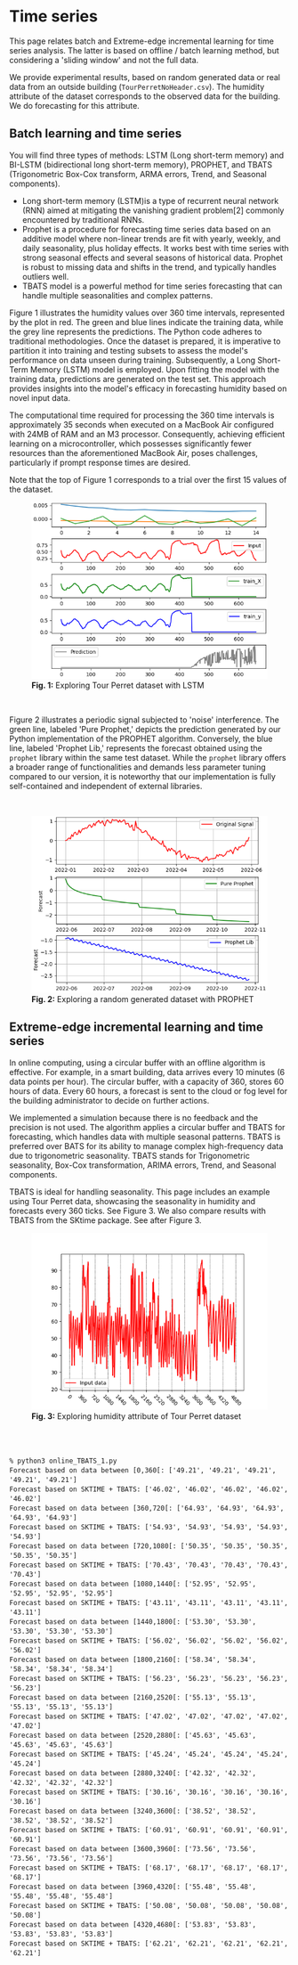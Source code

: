 # Time series

This page relates batch and Extreme-edge incremental learning for time series analysis. The latter is based on offline / batch learning method, but considering a 'sliding window' and not the full data.

We provide experimental results, based on random generated data or real data from an outside building (`TourPerretNoHeader.csv`). The humidity attribute of the dataset corresponds to the observed data for the building. We do forecasting for this attribute.

## Batch learning and time series

You will find three types of methods: LSTM (Long short-term memory) and BI-LSTM (bidirectional long short-term memory), PROPHET, and TBATS (Trigonometric Box-Cox transform, ARMA errors, Trend, and Seasonal components). 

- Long short-term memory (LSTM)is a type of recurrent neural network (RNN) aimed at mitigating the vanishing gradient problem[2] commonly encountered by traditional RNNs.
- Prophet is a procedure for forecasting time series data based on an additive model where non-linear trends are fit with yearly, weekly, and daily seasonality, plus holiday effects. It works best with time series with strong seasonal effects and several seasons of historical data. Prophet is robust to missing data and shifts in the trend, and typically handles outliers well.
- TBATS model is a powerful method for time series forecasting that can handle multiple seasonalities and complex patterns.

Figure 1 illustrates the humidity values over 360 time intervals, represented by the plot in red. The green and blue lines indicate the training data, while the grey line represents the predictions. The Python code adheres to traditional methodologies. Once the dataset is prepared, it is imperative to partition it into training and testing subsets to assess the model's performance on data unseen during training. Subsequently, a Long Short-Term Memory (LSTM) model is employed. Upon fitting the model with the training data, predictions are generated on the test set. This approach provides insights into the model's efficacy in forecasting humidity based on novel input data.

The computational time required for processing the 360 time intervals is approximately 35 seconds when executed on a MacBook Air configured with 24MB of RAM and an M3 processor. Consequently, achieving efficient learning on a microcontroller, which possesses significantly fewer resources than the aforementioned MacBook Air, poses challenges, particularly if prompt response times are desired.

Note that the top of Figure 1 corresponds to a trial over the first 15 values of the dataset.

<figure>
  <img src="Images/LSTM.png" alt="My image caption">
  <figcaption><b>Fig. 1:</b> Exploring Tour Perret dataset with LSTM</figcaption>
</figure>

  <p>  <br></p>
  
Figure 2 illustrates a periodic signal subjected to 'noise' interference. The green line, labeled 'Pure Prophet,' depicts the prediction generated by our Python implementation of the PROPHET algorithm. Conversely, the blue line, labeled 'Prophet Lib,' represents the forecast obtained using the `prophet` library within the same test dataset. While the `prophet` library offers a broader range of functionalities and demands less parameter tuning compared to our version, it is noteworthy that our implementation is fully self-contained and independent of external libraries.

  <p>  <br></p>

<figure>
  <img src="Images/PROPHET.png" alt="My image caption">
  <figcaption><b>Fig. 2:</b> Exploring a random generated dataset with PROPHET</figcaption>
</figure>


## Extreme-edge incremental learning and time series

In online computing, using a circular buffer with an offline algorithm is effective. For example, in a smart building, data arrives every 10 minutes (6 data points per hour). The circular buffer, with a capacity of 360, stores 60 hours of data. Every 60 hours, a forecast is sent to the cloud or fog level for the building administrator to decide on further actions.

We implemented a simulation because there is no feedback and the precision is not used. The algorithm applies a circular buffer and TBATS for forecasting, which handles data with multiple seasonal patterns. TBATS is preferred over BATS for its ability to manage complex high-frequency data due to trigonometric seasonality. TBATS stands for Trigonometric seasonality, Box-Cox transformation, ARIMA errors, Trend, and Seasonal components.

TBATS is ideal for handling seasonality. This page includes an example using Tour Perret data, showcasing the seasonality in humidity and forecasts every 360 ticks. See Figure 3. We also compare results with TBATS from the SKtime package. See after Figure 3.


<figure>
  <img src="Images/online_TBATS.png" alt="My image caption">
  <figcaption><b>Fig. 3:</b> Exploring humidity attribute of Tour Perret dataset</figcaption>
</figure>

<p>  <br></p>
 
<code>
% python3 online_TBATS_1.py
Forecast based on data between [0,360[: ['49.21', '49.21', '49.21', '49.21', '49.21']
Forecast based on SKTIME + TBATS: ['46.02', '46.02', '46.02', '46.02', '46.02']
Forecast based on data between [360,720[: ['64.93', '64.93', '64.93', '64.93', '64.93']
Forecast based on SKTIME + TBATS: ['54.93', '54.93', '54.93', '54.93', '54.93']
Forecast based on data between [720,1080[: ['50.35', '50.35', '50.35', '50.35', '50.35']
Forecast based on SKTIME + TBATS: ['70.43', '70.43', '70.43', '70.43', '70.43']
Forecast based on data between [1080,1440[: ['52.95', '52.95', '52.95', '52.95', '52.95']
Forecast based on SKTIME + TBATS: ['43.11', '43.11', '43.11', '43.11', '43.11']
Forecast based on data between [1440,1800[: ['53.30', '53.30', '53.30', '53.30', '53.30']
Forecast based on SKTIME + TBATS: ['56.02', '56.02', '56.02', '56.02', '56.02']
Forecast based on data between [1800,2160[: ['58.34', '58.34', '58.34', '58.34', '58.34']
Forecast based on SKTIME + TBATS: ['56.23', '56.23', '56.23', '56.23', '56.23']
Forecast based on data between [2160,2520[: ['55.13', '55.13', '55.13', '55.13', '55.13']
Forecast based on SKTIME + TBATS: ['47.02', '47.02', '47.02', '47.02', '47.02']
Forecast based on data between [2520,2880[: ['45.63', '45.63', '45.63', '45.63', '45.63']
Forecast based on SKTIME + TBATS: ['45.24', '45.24', '45.24', '45.24', '45.24']
Forecast based on data between [2880,3240[: ['42.32', '42.32', '42.32', '42.32', '42.32']
Forecast based on SKTIME + TBATS: ['30.16', '30.16', '30.16', '30.16', '30.16']
Forecast based on data between [3240,3600[: ['38.52', '38.52', '38.52', '38.52', '38.52']
Forecast based on SKTIME + TBATS: ['60.91', '60.91', '60.91', '60.91', '60.91']
Forecast based on data between [3600,3960[: ['73.56', '73.56', '73.56', '73.56', '73.56']
Forecast based on SKTIME + TBATS: ['68.17', '68.17', '68.17', '68.17', '68.17']
Forecast based on data between [3960,4320[: ['55.48', '55.48', '55.48', '55.48', '55.48']
Forecast based on SKTIME + TBATS: ['50.08', '50.08', '50.08', '50.08', '50.08']
Forecast based on data between [4320,4680[: ['53.83', '53.83', '53.83', '53.83', '53.83']
Forecast based on SKTIME + TBATS: ['62.21', '62.21', '62.21', '62.21', '62.21']
</code>
